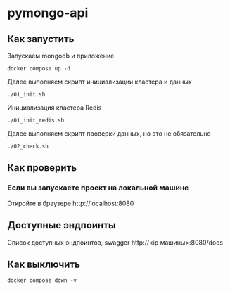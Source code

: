 # pymongo-api

## Как запустить

Запускаем mongodb и приложение

```shell
docker compose up -d
```

Далее выполняем скрипт инициализации кластера и данных

```shell
./01_init.sh
```

Инициализация кластера Redis
    
```shell    
./01_init_redis.sh
```

Далее выполняем скрипт проверки данных, но это не обязательно

```shell
./02_check.sh
```


## Как проверить

### Если вы запускаете проект на локальной машине

Откройте в браузере http://localhost:8080

## Доступные эндпоинты

Список доступных эндпоинтов, swagger http://<ip машины>:8080/docs

## Как выключить
    
```shell
docker compose down -v
```
